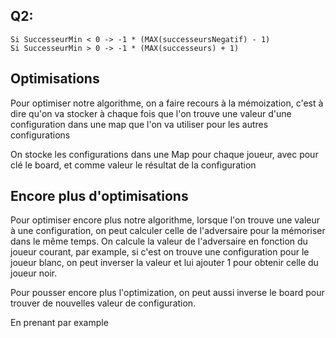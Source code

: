 ## Q2:

    Si SuccesseurMin < 0 -> -1 * (MAX(successeursNegatif) - 1)
    Si SuccesseurMin > 0 -> -1 * (MAX(successeurs) + 1)

## Optimisations

Pour optimiser notre algorithme, on a faire recours à la mémoization, c'est à dire qu'on va stocker à chaque fois que
l'on trouve une valeur d'une configuration dans une map que l'on va utiliser pour les autres configurations

On stocke les configurations dans une Map pour chaque joueur, avec pour clé le board, et comme valeur le résultat de la
configuration

## Encore plus d'optimisations

Pour optimiser encore plus notre algorithme, lorsque l'on trouve une valeur à une configuration, on peut calculer celle
de l'adversaire pour la mémoriser dans le même temps. On calcule la valeur de l'adversaire en fonction du joueur
courant, par example, si c'est on trouve une configuration pour le joueur blanc, on peut inverser la valeur et lui
ajouter 1 pour obtenir celle du joueur noir.

Pour pousser encore plus l'optimization, on peut aussi inverse le board pour trouver de nouvelles valeur de
configuration.

En prenant par example 
